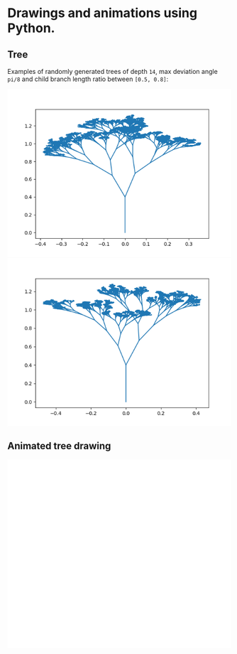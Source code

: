 # Drawings and animations using Python.


## Tree
Examples of randomly generated trees of depth `14`, max deviation angle `pi/8` and child branch length ratio between `[0.5, 0.8]`:

![plot](./tree/outputs/tree1.png)
![plot](./tree/outputs/tree2.png)

## Animated tree drawing
![Alt Text](./tree/outputs/tree.gif)
